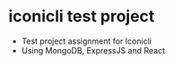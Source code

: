 # iconicli test project

- Test project assignment for Iconicli
- Using MongoDB, ExpressJS and React
